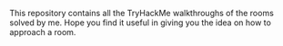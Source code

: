 This repository contains all the TryHackMe walkthroughs of the rooms solved by me. Hope you find it useful in giving you the idea on how to approach a room.
